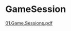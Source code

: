 # GameSession
[01.Game.Sessions.pdf](https://github.com/Luigi-Rusu/GameSession/files/9560748/01.Game.Sessions.pdf)

